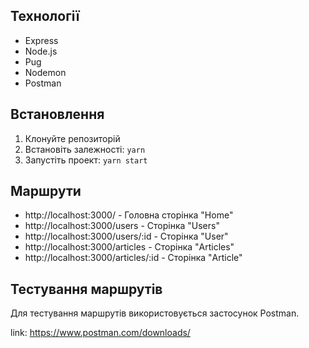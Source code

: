 ## Технології

- Express
- Node.js
- Pug
- Nodemon
- Postman

## Встановлення

1. Клонуйте репозиторій
2. Встановіть залежності: `yarn`
3. Запустіть проект: `yarn start`

## Маршрути

- http://localhost:3000/ - Головна сторінка "Home"
- http://localhost:3000/users - Сторінка "Users"
- http://localhost:3000/users/:id - Сторінка "User"
- http://localhost:3000/articles - Cторінка "Articles"
- http://localhost:3000/articles/:id - Cторінка "Article"

## Тестування маршрутів

Для тестування маршрутів використовується застосунок Postman.

link: https://www.postman.com/downloads/
